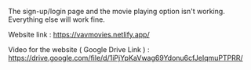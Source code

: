 The sign-up/login page and the movie playing option isn't working.
Everything else will work fine.

Website link : https://vavmovies.netlify.app/

Video for the website ( Google Drive Link ) : https://drive.google.com/file/d/1iPjYpKaVwag69Ydonu6cfJeIqmuPTPRR/
